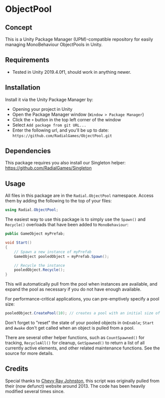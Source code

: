 ﻿ObjectPool
===========

## Concept

This is a Unity Package Manager (UPM)-compatible repository for easily managing MonoBehaviour ObjectPools in Unity.

## Requirements

- Tested in Unity 2019.4.0f1, should work in anything newer.

## Installation

Install it via the Unity Package Manager by:
- Opening your project in Unity
- Open the Package Manager window (`Window > Package Manager`)
- Click the `+` button in the top left corner of the window
- Select `Add package from git URL...`
- Enter the following url, and you'll be up to date: `https://github.com/RadialGames/ObjectPool.git`

## Dependencies

This package requires you also install our Singleton helper: https://github.com/RadialGames/Singleton

## Usage

All files in this package are in the `Radial.ObjectPool` namespace. Access them by adding the following to the top of your
files:

```c#
using Radial.ObjectPool;
```

The easiest way to use this package is to simply use the `Spawn()` and `Recycle()` overloads that have been added
to `MonoBehaviour`:

```c#
public GameObject myPrefab;

void Start()
{
    // Spawn a new instance of myPrefab
    GameObject pooledObject = myPrefab.Spawn();

    // Recycle the instance
    pooledObject.Recycle();
}
```

This will automatically pull from the pool when instances are available, and expand the pool as necessary if you do not
have enough available.

For performance-critical applications, you can pre-emptively specify a pool size:

```C#
pooledObject.CreatePool(10); // creates a pool with an initial size of 10.
```

Don't forget to "reset" the state of your pooled objects in `OnEnable`; `Start` and `Awake` don't get called when an 
object is pulled from a pool.

There are several other helper functions, such as `CountSpawned()` for tracking, `RecycleAll()` for cleanup,
`GetSpawned()` to return a list of all currently active elements, and other related maintenance functions. See the
source for more details.

## Credits

Special thanks to [Chevy Ray Johnston](https://github.com/chevyray), this script was originally pulled from their
(now defunct) website around 2013. The code has been heavily modified several times since.